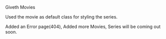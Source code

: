 Giveth Movies

Used the movie as default class for styling the series.

Added an Error page(404), Added more Movies, Series will be coming out soon.